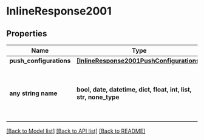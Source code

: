 # InlineResponse2001


## Properties
Name | Type | Description | Notes
------------ | ------------- | ------------- | -------------
**push_configurations** | [**[InlineResponse2001PushConfigurations]**](InlineResponse2001PushConfigurations.md) |  | [optional] 
**any string name** | **bool, date, datetime, dict, float, int, list, str, none_type** | any string name can be used but the value must be the correct type | [optional]

[[Back to Model list]](../README.md#documentation-for-models) [[Back to API list]](../README.md#documentation-for-api-endpoints) [[Back to README]](../README.md)


